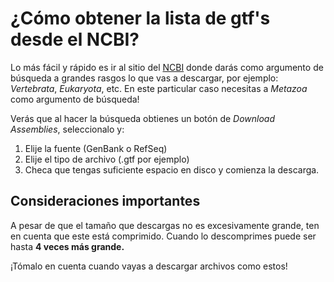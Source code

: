 # ¿Cómo obtener la lista de gtf's desde el NCBI?

Lo más fácil y rápido es ir al sitio del [NCBI](https://www.ncbi.nlm.nih.gov/assembly/) donde darás como argumento de búsqueda a grandes rasgos lo que vas a descargar, por ejemplo: _Vertebrata_, _Eukaryota_, etc. En este particular caso necesitas a _Metazoa_ como argumento de búsqueda!

Verás que al hacer la búsqueda obtienes un botón de _Download  Assemblies_, seleccionalo y:

1. Elije la fuente (GenBank o RefSeq)
2. Elije el tipo de archivo (.gtf por ejemplo)
3. Checa que tengas suficiente espacio en disco y comienza la descarga.

## Consideraciones importantes

A pesar de que el tamaño que descargas no es excesivamente grande, ten en cuenta que este está comprimido. Cuando lo descomprimes puede ser hasta **4 veces más grande.** 

¡Tómalo en cuenta cuando vayas a descargar archivos como estos!
